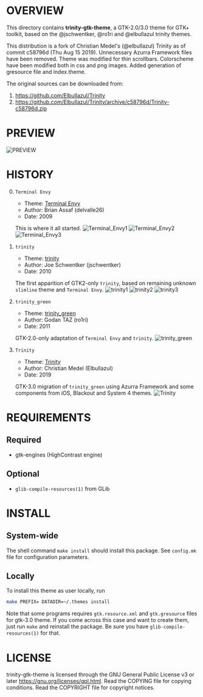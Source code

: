 OVERVIEW
========

This directory contains **trinity-gtk-theme**, a GTK-2.0/3.0 theme for GTK+
toolkit, based on the @jschwentker, @ro1ri and @elbullazul trinity themes.

This distribution is a fork of Christian Medel's (@elbullazul) Trinity as of
commit c58796d (Thu Aug 15 2019).  Unnecessary Azurra Framework files have been
removed.  Theme was modified for thin scrollbars.  Colorscheme have been
modified both in css and png images.  Added generation of gresource file and
index.theme.

The original sources can be downloaded from:
1. https://github.com/Elbullazul/Trinity
2. https://github.com/Elbullazul/Trinity/archive/c58796d/Trinity-c58796d.zip


PREVIEW
=======

![PREVIEW][0]


HISTORY
=======

0. `Terminal Envy`
    - Theme: [Terminal Envy](https://www.gnome-look.org/p/1015529)
    - Author: Brian Assaf (delvalle26)
    - Date: 2009

    This is where it all started.
    ![Terminal_Envy1][1]
    ![Terminal_Envy2][2]
    ![Terminal_Envy3][3]

1. `trinity`
    - Theme: [trinity](https://www.xfce-look.org/p/1016197)
    - Author: Joe Schwentker (jschwentker)
    - Date: 2010

    The first apparition of GTK2-only `trinity`, based on remaining
    unknown `slimline` theme and `Terminal Envy`.
    ![trinity1][4]
    ![trinity2][5]
    ![trinity3][6]

2. `trinity_green`
    - Theme: [trinity_green](https://www.pling.com/p/1079661/)
    - Author: Godan TAZ (ro1ri)
    - Date: 2011

    GTK-2.0-only adaptation of `Terminal Envy` and `trinity`.
    ![trinity_green][7]

3. `Trinity`
    - Theme: [Trinity](https://www.pling.com/p/1318110/)
    - Author: Christian Medel (Elbullazul)
    - Date: 2019

    GTK-3.0 migration of `trinity_green` using Azurra Framework
    and some components from iOS, Blackout and System 4 themes.
    ![Trinity][8]


REQUIREMENTS
============

Required
--------
- gtk-engines (HighContrast engine)

Optional
--------
- `glib-compile-resources(1)` from GLib


INSTALL
=======

System-wide
-----------
The shell command `make install` should install this package.  See `config.mk`
file for configuration parameters.

Locally
-------
To install this theme as user locally, run
```sh
make PREFIX= DATADIR=~/.themes install
```

Note that some programs requires `gtk.resource.xml` and `gtk.gresource` files
for gtk-3.0 theme.  If you come across this case and want to create them, just
run `make` and reinstall the package.  Be sure you have
`glib-compile-resources(1)` for that.


LICENSE
=======

trinity-gtk-theme is licensed through the GNU General Public License v3 or
later <https://gnu.org/licenses/gpl.html>.
Read the COPYING file for copying conditions.
Read the COPYRIGHT file for copyright notices.

[0]: https://raw.githubusercontent.com/zeppe-lin/trinity-gtk-theme/master/screenshots/trinity-gtk-theme-1.png
[1]: https://raw.githubusercontent.com/zeppe-lin/trinity-gtk-theme/master/screenshots/Terminal_Envy_114171-1.png
[2]: https://raw.githubusercontent.com/zeppe-lin/trinity-gtk-theme/master/screenshots/Terminal_Envy_114171-2.png
[3]: https://raw.githubusercontent.com/zeppe-lin/trinity-gtk-theme/master/screenshots/Terminal_Envy_114171-3.png
[4]: https://raw.githubusercontent.com/zeppe-lin/trinity-gtk-theme/master/screenshots/trinity_118906-1.png
[5]: https://raw.githubusercontent.com/zeppe-lin/trinity-gtk-theme/master/screenshots/trinity_118906-2.png
[6]: https://raw.githubusercontent.com/zeppe-lin/trinity-gtk-theme/master/screenshots/trinity_118906-3.png
[7]: https://raw.githubusercontent.com/zeppe-lin/trinity-gtk-theme/master/screenshots/trinity_green_140528-1.jpg
[8]: https://raw.githubusercontent.com/zeppe-lin/trinity-gtk-theme/master/screenshots/Trinity_1318110-1.png
